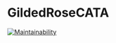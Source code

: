# GildedRoseCATA
[![Maintainability](https://api.codeclimate.com/v1/badges/855a08b4f65adff0f347/maintainability)](https://codeclimate.com/github/glonpl/GildedRoseCATA/maintainability)
